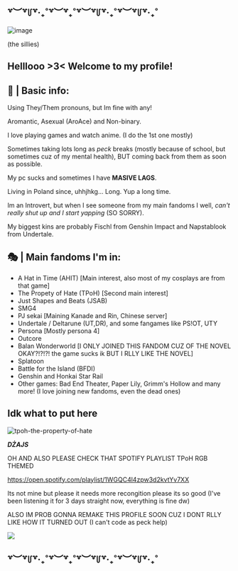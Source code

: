 ## ꒷︶꒷꒥꒷‧₊˚꒷︶꒷₊˚꒷︶꒷꒥꒷‧₊˚꒷︶꒷꒥꒷‧₊˚

![image](https://github.com/user-attachments/assets/428eb3e8-b82a-4906-89de-e69141bfd1fc)

(the sillies)

## Helllooo >3<  Welcome to my profile!

##  📌 | Basic info:
Using They/Them pronouns, but Im fine with any!

Aromantic, Asexual (AroAce) and Non-binary.

I love playing games and watch anime. (I do the 1st one mostly)

Sometimes taking lots long as *peck* breaks (mostly because of school, but sometimes cuz of my mental health), BUT coming back from them as soon as possible.

My pc sucks and sometimes I have **MASIVE LAGS**.

Living in Poland since, uhhjhkg... Long. Yup a long time.

Im an Introvert, but when I see someone from my main fandoms I well, *can't really shut up and I start yapping* (SO SORRY).

My biggest kins are probably Fischl from Genshin Impact and Napstablook from Undertale.

## 🎭 | Main fandoms I'm in:
- A Hat in Time (AHIT)  [Main interest, also most of my cosplays are from that game]
- The Propety of Hate (TPoH)  [Second main interest]
- Just Shapes and Beats (JSAB) 
- SMG4
- PJ sekai  [Maining Kanade and Rin, Chinese server]
- Undertale / Deltarune (UT,DR), and some fangames like PS!OT, UTY
- Persona  [Mostly persona 4]
- Outcore
- Balan Wonderworld  [I ONLY JOINED THIS FANDOM CUZ OF THE NOVEL OKAY?!?!?! the game sucks ik BUT I RLLY LIKE THE NOVEL]
- Splatoon
- Battle for the Island (BFDI)
- Genshin and Honkai Star Rail
- Other games: Bad End Theater, Paper Lily, Grimm's Hollow and many more! (I love joining new fandoms, even the dead ones)

## Idk what to put here

![tpoh-the-property-of-hate](https://github.com/user-attachments/assets/d9ab5bf1-da3d-4778-8901-d64fe9b84800)

***DŻAJS***

OH AND ALSO PLEASE CHECK THAT SPOTIFY PLAYLIST TPoH RGB THEMED

https://open.spotify.com/playlist/1WGQC4l4zpw3d2kvtYv7XX

Its not mine but please it needs more recongition please its so good (I've been listening it for 3 days straight now, everything is fine dw)


ALSO IM PROB GONNA REMAKE THIS PROFILE SOON CUZ I DONT RLLY LIKE HOW IT TURNED OUT (I can't code as peck help)

![](https://komarev.com/ghpvc/?username=LaLuminus)

## ꒷︶꒷꒥꒷‧₊˚꒷︶꒷₊˚꒷︶꒷꒥꒷‧₊˚꒷︶꒷꒥꒷‧₊˚
<!--
**LaLuminus/LaLuminus** is a ✨ _special_ ✨ repository because its `README.md` (this file) appears on your GitHub profile.

Here are some ideas to get you started:

- 🔭 I’m currently working on ...
- 🌱 I’m currently learning ...
- 👯 I’m looking to collaborate on ...
- 🤔 I’m looking for help with ...
- 💬 Ask me about ...
- 📫 How to reach me: ...
- 😄 Pronouns: ...
- ⚡ Fun fact: ...
-->
